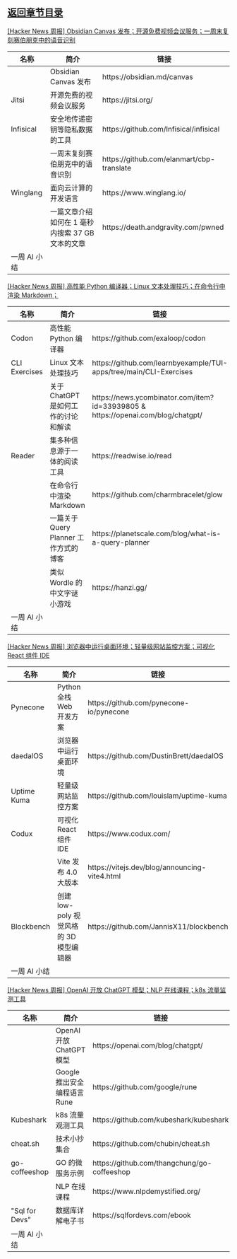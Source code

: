 ## [返回章节目录](../2022Q4-Hacker-News.md)


[[Hacker News 周报] Obsidian Canvas
发布；开源免费视频会议服务；一周末复刻赛伯朋克中的语音识别](https://www.bilibili.com/video/BV1z14y1P7uC)

<table>
  <theader>
    <th>名称</th>
    <th>简介</th>
    <th>链接</th>
  </theader><tbody>
    <tr>
      <td></td>
      <td>Obsidian Canvas 发布</td>
      <td>https://obsidian.md/canvas</td>
    </tr><tr>
      <td>Jitsi</td>
      <td>开源免费的视频会议服务</td>
      <td>https://jitsi.org/</td>
    </tr><tr>
      <td>Infisical</td>
      <td>安全地传递密钥等隐私数据的工具</td>
      <td>https://github.com/Infisical/infisical</td>
    </tr><tr>
      <td></td>
      <td>一周末复刻赛伯朋克中的语音识别</td>
      <td>https://github.com/elanmart/cbp-translate</td>
    </tr><tr>
      <td>Winglang</td>
      <td>面向云计算的开发语言</td>
      <td>https://www.winglang.io/</td>
    </tr><tr>
      <td></td>
      <td>一篇文章介绍如何在 1 毫秒内搜索 37 GB 文本的文章</td>
      <td>https://death.andgravity.com/pwned</td>
    </tr><tr>
      <td>一周 AI 小结</td>
      <td></td>
      <td></td>
    </tr>
  </tbody>
</table>

[[Hacker News 周报] 高性能 Python 编译器；Linux 文本处理技巧；在命令行中渲染
Markdown；](https://www.bilibili.com/video/BV1wA411R72Y)

<table>
  <theader>
    <th>名称</th>
    <th>简介</th>
    <th>链接</th>
  </theader><tbody>
    <tr>
      <td>Codon</td>
      <td>高性能 Python 编译器</td>
      <td>https://github.com/exaloop/codon</td>
    </tr><tr>
      <td>CLI Exercises</td>
      <td>Linux 文本处理技巧</td>
      <td>https://github.com/learnbyexample/TUI-apps/tree/main/CLI-Exercises</td>
    </tr><tr>
      <td></td>
      <td>关于 ChatGPT 是如何工作的讨论和解读</td>
      <td>https://news.ycombinator.com/item?id=33939805 &
        https://openai.com/blog/chatgpt/</td>
    </tr><tr>
      <td>Reader</td>
      <td>集多种信息源于一体的阅读工具</td>
      <td>https://readwise.io/read</td>
    </tr><tr>
      <td></td>
      <td>在命令行中渲染 Markdown</td>
      <td>https://github.com/charmbracelet/glow</td>
    </tr><tr>
      <td></td>
      <td>一篇关于 Query Planner 工作方式的博客</td>
      <td>https://planetscale.com/blog/what-is-a-query-planner</td>
    </tr><tr>
      <td></td>
      <td>类似 Wordle 的中文字谜小游戏</td>
      <td>https://hanzi.gg/</td>
    </tr><tr>
      <td>一周 AI 小结</td>
      <td></td>
      <td></td>
    </tr>
  </tbody>
</table>

[[Hacker News 周报] 浏览器中运行桌面环境；轻量级网站监控方案；可视化 React 组件
IDE](https://www.bilibili.com/video/BV1Gv4y197md)

<table>
  <theader>
    <th>名称</th>
    <th>简介</th>
    <th>链接</th>
  </theader><tbody>
    <tr>
      <td>Pynecone</td>
      <td>Python 全栈 Web 开发方案</td>
      <td>https://github.com/pynecone-io/pynecone</td>
    </tr><tr>
      <td>daedalOS</td>
      <td>浏览器中运行桌面环境</td>
      <td>https://github.com/DustinBrett/daedalOS</td>
    </tr><tr>
      <td>Uptime Kuma</td>
      <td>轻量级网站监控方案</td>
      <td>https://github.com/louislam/uptime-kuma</td>
    </tr><tr>
      <td>Codux</td>
      <td>可视化 React 组件 IDE</td>
      <td>https://www.codux.com/</td>
    </tr><tr>
      <td></td>
      <td>Vite 发布 4.0 大版本</td>
      <td>https://vitejs.dev/blog/announcing-vite4.html</td>
    </tr><tr>
      <td>Blockbench</td>
      <td>创建 low-poly 视觉风格的 3D 模型编辑器</td>
      <td>https://github.com/JannisX11/blockbench</td>
    </tr><tr>
      <td>一周 AI 小结</td>
      <td></td>
      <td></td>
    </tr>
  </tbody>
</table>

[[Hacker News 周报] OpenAI 开放 ChatGPT 模型；NLP 在线课程；k8s
流量监测工具](https://www.bilibili.com/video/BV1tP4y1Q7Vt)

<table>
  <theader>
    <th>名称</th>
    <th>简介</th>
    <th>链接</th>
  </theader><tbody>
    <tr>
      <td></td>
      <td>OpenAI 开放 ChatGPT 模型</td>
      <td>https://openai.com/blog/chatgpt/</td>
    </tr><tr>
      <td></td>
      <td>Google 推出安全编程语言 Rune</td>
      <td>https://github.com/google/rune</td>
    </tr><tr>
      <td>Kubeshark</td>
      <td>k8s 流量观测工具</td>
      <td>https://github.com/kubeshark/kubeshark</td>
    </tr><tr>
      <td>cheat.sh</td>
      <td>技术小抄集合</td>
      <td>https://github.com/chubin/cheat.sh</td>
    </tr><tr>
      <td>go-coffeeshop</td>
      <td>GO 的微服务示例</td>
      <td>https://github.com/thangchung/go-coffeeshop</td>
    </tr><tr>
      <td></td>
      <td>NLP 在线课程</td>
      <td>https://www.nlpdemystified.org/</td>
    </tr><tr>
      <td>"Sql for Devs"</td>
      <td>数据库详解电子书</td>
      <td>https://sqlfordevs.com/ebook</td>
    </tr><tr>
      <td>一周 AI 小结</td>
      <td></td>
      <td></td>
    </tr>
  </tbody>
</table>